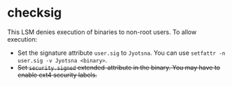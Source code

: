 # checksig

This LSM denies execution of binaries to non-root users. To allow execution:

- Set the signature attribute `user.sig` to `Jyotsna`. You can use `setfattr -n user.sig -v Jyotsna <binary>`.
- ~~Set `security.signed` extended-attribute in the binary. You may have to enable ext4 security labels.~~